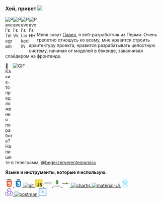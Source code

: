 ### Хей, привет <img src="https://media.giphy.com/media/hvRJCLFzcasrR4ia7z/giphy.gif" width="25px">
<a href="https://t.me/begerzerverentempmiss">
  <img align="left" alt="Pavel's Telegram" width="25px" src="https://upload.wikimedia.org/wikipedia/commons/thumb/8/83/Telegram_2019_Logo.svg/2048px-Telegram_2019_Logo.svg.png" />
</a>
<a href="https://vk.com/id150904412">
  <img align="left" alt="Pavel's Vk" width="25px" src="https://upload.wikimedia.org/wikipedia/commons/thumb/2/21/VK.com-logo.svg/2048px-VK.com-logo.svg.png" />
</a>
<a href="#">
  <img align="left" alt="Pavel's LinkedIN" width="25px" src="https://raw.githubusercontent.com/peterthehan/peterthehan/master/assets/linkedin.svg" />
</a>
<a href="#">
  <img align="left" alt="Pavel's HH" width="25px" src="https://upload.wikimedia.org/wikipedia/commons/thumb/3/37/HH_Train_%281967-1972%29.svg/600px-HH_Train_%281967-1972%29.svg.png" />
</a>

<br />

<br />

Меня зовут [Павел](https://vk.com/id150904412), я веб-разработчик из Перми.
Очень трепетно отношусь ко всему, мне нравится строить архитектуру проекта, нравится разрабатывать целостную 
систему, начиная от моделей в бекенде, заканчивая слайдером на фронтенде.

  <img align="right" alt="GIF" src="https://github.com/abhisheknaiidu/abhisheknaiidu/blob/master/code.gif?raw=true" width="480" height="300" />
  
💼 Какие-то предложения по работе? <br/> Напишите в телеграмм, [@begerzerverentempmiss](https://t.me/begerzerverentempmiss)


**Языки и инструменты, которые я использую:**  

<a href="https://www.w3.org/html/" target="_blank"> <img src="https://raw.githubusercontent.com/devicons/devicon/master/icons/html5/html5-original-wordmark.svg" alt="html5" width="25" height="25"/> </a>
<a href="https://www.w3schools.com/css/" target="_blank"> <img src="https://raw.githubusercontent.com/devicons/devicon/master/icons/css3/css3-original-wordmark.svg" alt="css3" width="25" height="25"/> </a>
<a href="https://git-scm.com/" target="_blank"> <img src="https://www.vectorlogo.zone/logos/git-scm/git-scm-icon.svg" alt="git" width="25" height="25"/> </a> 
<a href="https://developer.mozilla.org/en-US/docs/Web/JavaScript" target="_blank"> <img src="https://raw.githubusercontent.com/devicons/devicon/master/icons/javascript/javascript-original.svg" alt="javascript" width="25" height="25"/> </a>
<a href="https://expressjs.com" target="_blank"> <img src="https://raw.githubusercontent.com/devicons/devicon/master/icons/express/express-original-wordmark.svg" alt="express" width="25" height="25"/> </a>
<a href="https://www.mongodb.com/" target="_blank"> <img src="https://raw.githubusercontent.com/devicons/devicon/master/icons/mongodb/mongodb-original-wordmark.svg" alt="mongodb" width="25" height="25"/> </a>
<a href="https://nodejs.org" target="_blank"> <img src="https://raw.githubusercontent.com/devicons/devicon/master/icons/nodejs/nodejs-original-wordmark.svg" alt="nodejs" width="25" height="25"/> </a>
<a href="https://www.chartjs.org" target="_blank"> <img src="https://www.chartjs.org/media/logo-title.svg" alt="chartjs" width="25" height="25"/> </a>
<a href="https://www.material-ui.com" target="_blank"> <img src="https://cdn.worldvectorlogo.com/logos/material-ui-1.svg" alt="material-Ui" width="40" height="40"/> </a>
<a href="https://reactjs.org/" target="_blank"> <img src="https://raw.githubusercontent.com/devicons/devicon/master/icons/react/react-original-wordmark.svg" alt="react" width="25" height="25"/> </a>  
<a href="https://redux.js.org" target="_blank"> <img src="https://raw.githubusercontent.com/devicons/devicon/master/icons/redux/redux-original.svg" alt="redux" width="25" height="25"/> </a>
<a href="https://www.postman.com/" target="_blank"> <img src="https://seeklogo.com/images/P/postman-logo-F43375A2EB-seeklogo.com.png" alt="postman" width="25" height="25"/> </a>
<a href="https://www.photoshop.com/en" target="_blank"> <img src="https://raw.githubusercontent.com/devicons/devicon/master/icons/photoshop/photoshop-line.svg" alt="photoshop" width="25" height="25"/> </a>




